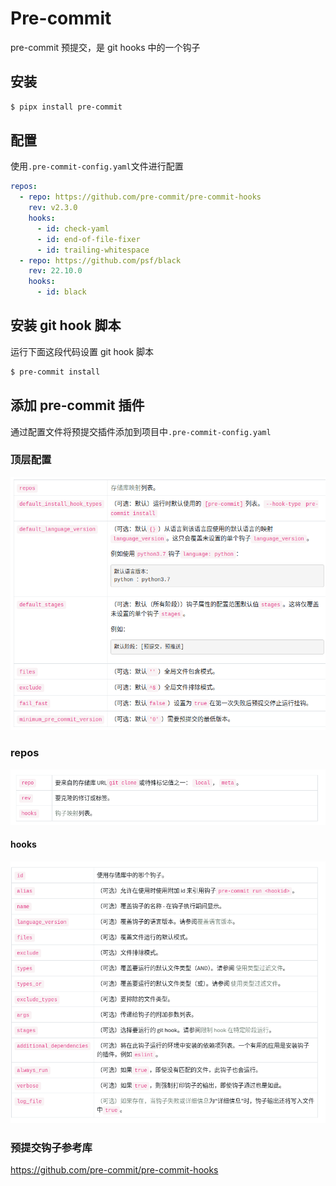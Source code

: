 # Pre-commit

pre-commit 预提交，是 git hooks 中的一个钩子

## 安装

```bash
$ pipx install pre-commit
```

## 配置

使用`.pre-commit-config.yaml`文件进行配置

```yaml
repos:
  - repo: https://github.com/pre-commit/pre-commit-hooks
    rev: v2.3.0
    hooks:
      - id: check-yaml
      - id: end-of-file-fixer
      - id: trailing-whitespace
  - repo: https://github.com/psf/black
    rev: 22.10.0
    hooks:
      - id: black
```

## 安装 git hook 脚本

运行下面这段代码设置 git hook 脚本

```bash
$ pre-commit install
```

## 添加 pre-commit 插件

通过配置文件将预提交插件添加到项目中`.pre-commit-config.yaml`

### 顶层配置

![](./assets/image.png)

### repos

![](./assets/image1.png)

#### hooks

![](./assets/image2.png)

### 预提交钩子参考库

https://github.com/pre-commit/pre-commit-hooks

